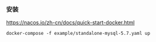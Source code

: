 

### 安装
https://nacos.io/zh-cn/docs/quick-start-docker.html

```
docker-compose -f example/standalone-mysql-5.7.yaml up
```
